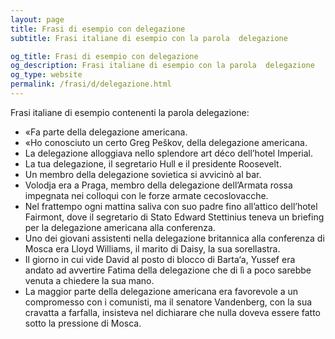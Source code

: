 ```yaml
---
layout: page
title: Frasi di esempio con delegazione 
subtitle: Frasi italiane di esempio con la parola  delegazione

og_title: Frasi di esempio con delegazione 
og_description: Frasi italiane di esempio con la parola  delegazione
og_type: website
permalink: /frasi/d/delegazione.html
---
```


Frasi italiane di esempio contenenti la parola delegazione:


- «Fa parte della delegazione americana.
- «Ho conosciuto un certo Greg Peškov, della delegazione americana.
- La delegazione alloggiava nello splendore art déco dell’hotel Imperial.
- La tua delegazione, il segretario Hull e il presidente Roosevelt.
- Un membro della delegazione sovietica si avvicinò al bar.
- Volodja era a Praga, membro della delegazione dell’Armata rossa impegnata nei colloqui con le forze armate cecoslovacche.
- Nel frattempo ogni mattina saliva con suo padre fino all’attico dell’hotel Fairmont, dove il segretario di Stato Edward Stettinius teneva un briefing per la delegazione americana alla conferenza.
- Uno dei giovani assistenti nella delegazione britannica alla conferenza di Mosca era Lloyd Williams, il marito di Daisy, la sua sorellastra.
- Il giorno in cui vide David al posto di blocco di Barta‘a, Yussef era andato ad avvertire Fatima della delegazione che di lì a poco sarebbe venuta a chiedere la sua mano.
- La maggior parte della delegazione americana era favorevole a un compromesso con i comunisti, ma il senatore Vandenberg, con la sua cravatta a farfalla, insisteva nel dichiarare che nulla doveva essere fatto sotto la pressione di Mosca.
